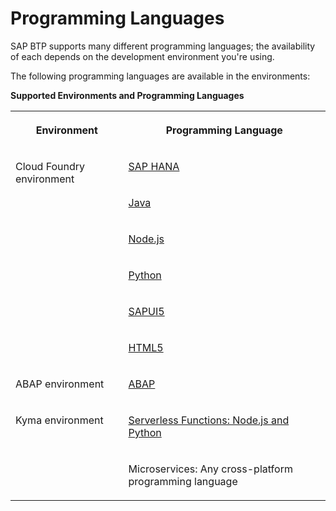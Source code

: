<!-- loio730d82d3e2054aef84553f636c52ec49 -->

# Programming Languages

SAP BTP supports many different programming languages; the availability of each depends on the development environment you're using.

The following programming languages are available in the environments:

**Supported Environments and Programming Languages**


<table>
<tr>
<th valign="top">

Environment



</th>
<th valign="top">

Programming Language



</th>
</tr>
<tr>
<td valign="top" rowspan="6">

Cloud Foundry environment



</td>
<td valign="top">

 [SAP HANA](../30-development/developing-sap-hana-in-the-cloud-foundry-environment-14224d7.md#loio14224d75f6c64b499d189e3ebd131ec2) 



</td>
</tr>
<tr>
<td valign="top">

 [Java](../30-development/developing-java-in-the-cloud-foundry-environment-a3f9006.md) 



</td>
</tr>
<tr>
<td valign="top">

 [Node.js](../30-development/developing-node-js-in-the-cloud-foundry-environment-3a7a0be.md) 



</td>
</tr>
<tr>
<td valign="top">

 [Python](../30-development/developing-python-in-the-cloud-foundry-environment-acf8f49.md) 



</td>
</tr>
<tr>
<td valign="top">

 [SAPUI5](../30-development/developing-sapui5-839cb81.md) 



</td>
</tr>
<tr>
<td valign="top">

 [HTML5](../30-development/development-c2fec62.md) 



</td>
</tr>
<tr>
<td valign="top">

ABAP environment



</td>
<td valign="top">

 [ABAP](../30-development/development-in-the-abap-environment-31367ef.md) 



</td>
</tr>
<tr>
<td valign="top" rowspan="2">

Kyma environment



</td>
<td valign="top">

 [Serverless Functions: Node.js and Python](../30-development/deploy-workloads-in-the-kyma-environment-to-extend-sap-systems-fe4ba5b.md) 



</td>
</tr>
<tr>
<td valign="top">

Microservices: Any cross-platform programming language



</td>
</tr>
</table>

